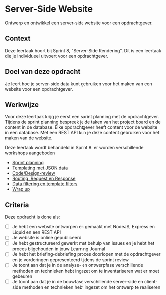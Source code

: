 # Server-Side Website

Ontwerp en ontwikkel een server-side website voor een opdrachtgever.


## Context

Deze leertaak hoort bij Sprint 8, "Server-Side Rendering". Dit is een leertaak die je individueel uitvoert voor een opdrachtgever.


## Doel van deze opdracht

Je leert hoe je server-side data kunt gebruiken voor het maken van een website voor een opdrachtgever.


## Werkwijze

Voor deze leertaak krijg je eerst een sprint planning met de opdrachtgever. Tijdens de sprint planning bespreek je de taken van het project board en de content in de database. Elke opdrachtgever heeft content voor de website in een database. Met een REST API kun je deze content gebruiken voor het maken van de website.


Deze leertaak wordt behandeld in Sprint 8. er worden verschillende workshops aangeboden

- [Sprint planning](sprint-planning.md)
- [Templating met JSON data](templating-met-json.md)
- [Code/Design-review](code-design-review.md)
- [Routing, Request en Response](routing-request-response.md)
- [Data filtering en template filters](data-filtering-en-template-filters.md)
- [Wrap up](wrap-up.md)


## Criteria
Deze opdracht is done als:

- [ ] Je hebt een website ontworpen en gemaakt met NodeJS, Express en Liquid en een REST API
- [ ] Je website is online gepubliceerd
- [ ] Je hebt gestructureerd gewerkt met behulp van issues en je hebt het proces bijgehouden in jouw Learning Journal
- [ ] Je hebt het briefing-debriefing proces doorlopen met de opdrachtgever en je vorderingen gepresenteerd tijdens de sprint review
- [ ] Je toont aan dat je in de analyse- en ontwerpfase verschillende methoden en technieken hebt ingezet om te inventariseren wat er moet gebeuren
- [ ] Je toont aan dat je in de bouwfase verschillende server-side en client-side methoden en technieken hebt ingezet om het ontwerp te realiseren
